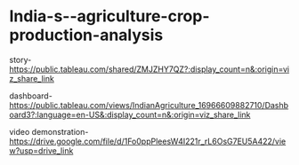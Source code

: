 # India-s--agriculture-crop-production-analysis

story-https://public.tableau.com/shared/ZMJZHY7QZ?:display_count=n&:origin=viz_share_link

dashboard-https://public.tableau.com/views/IndianAgriculture_16966609882710/Dashboard3?:language=en-US&:display_count=n&:origin=viz_share_link

video demonstration-https://drive.google.com/file/d/1Fo0ppPleesW4I221r_rL6OsG7EU5A422/view?usp=drive_link
